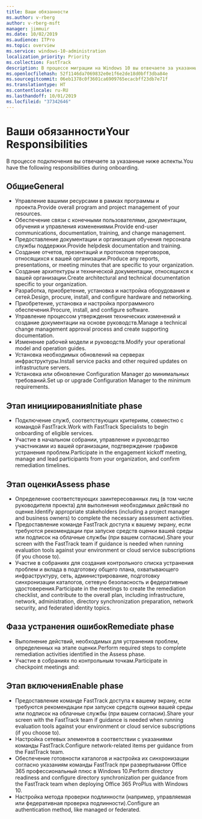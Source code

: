 ```yaml
---
title: Ваши обязанности
ms.author: v-rberg
author: v-rberg-msft
manager: jimmuir
ms.date: 10/02/2019
ms.audience: ITPro
ms.topic: overview
ms.service: windows-10-administration
localization_priority: Priority
ms.collection: FastTrack
description: В процессе миграции на Windows 10 вы отвечаете за указанные ниже аспекты.
ms.openlocfilehash: 52f1146da7069832e0e1f6e2de18d0bff3dba84e
ms.sourcegitcommit: 06eb1378c0f3601ca6909765ecacbff23db7e71f
ms.translationtype: HT
ms.contentlocale: ru-RU
ms.lasthandoff: 10/01/2019
ms.locfileid: "37342646"
---
```

# <a name="your-responsibilities"></a><span data-ttu-id="5c144-103">Ваши обязанности</span><span class="sxs-lookup"><span data-stu-id="5c144-103">Your Responsibilities</span></span>

<span data-ttu-id="5c144-104">В процессе подключения вы отвечаете за указанные ниже аспекты.</span><span class="sxs-lookup"><span data-stu-id="5c144-104">You have the following responsibilities during onboarding.</span></span>

## <a name="general"></a><span data-ttu-id="5c144-105">Общие</span><span class="sxs-lookup"><span data-stu-id="5c144-105">General</span></span>

- <span data-ttu-id="5c144-106">Управление вашими ресурсами в рамках программы и проекта.</span><span class="sxs-lookup"><span data-stu-id="5c144-106">Provide overall program and project management of your resources.</span></span>
- <span data-ttu-id="5c144-107">Обеспечение связи с конечными пользователями, документации, обучения и управления изменениями.</span><span class="sxs-lookup"><span data-stu-id="5c144-107">Provide end-user communications, documentation, training, and change management.</span></span>
- <span data-ttu-id="5c144-108">Предоставление документации и организация обучения персонала службы поддержки.</span><span class="sxs-lookup"><span data-stu-id="5c144-108">Provide helpdesk documentation and training.</span></span>
- <span data-ttu-id="5c144-109">Создание отчетов, презентаций и протоколов переговоров, относящихся к вашей организации.</span><span class="sxs-lookup"><span data-stu-id="5c144-109">Produce any reports, presentations, or meeting minutes that are specific to your organization.</span></span>
- <span data-ttu-id="5c144-110">Создание архитектуры и технической документации, относящихся к вашей организации.</span><span class="sxs-lookup"><span data-stu-id="5c144-110">Create architectural and technical documentation specific to your organization.</span></span>
- <span data-ttu-id="5c144-111">Разработка, приобретение, установка и настройка оборудования и сетей.</span><span class="sxs-lookup"><span data-stu-id="5c144-111">Design, procure, install, and configure hardware and networking.</span></span>
- <span data-ttu-id="5c144-112">Приобретение, установка и настройка программного обеспечения.</span><span class="sxs-lookup"><span data-stu-id="5c144-112">Procure, install, and configure software.</span></span>
- <span data-ttu-id="5c144-113">Управление процессом утверждения технических изменений и создание документации на основе руководств.</span><span class="sxs-lookup"><span data-stu-id="5c144-113">Manage a technical change management approval process and create supporting documentation.</span></span>
- <span data-ttu-id="5c144-114">Изменение рабочей модели и руководств.</span><span class="sxs-lookup"><span data-stu-id="5c144-114">Modify your operational model and operation guides.</span></span>
- <span data-ttu-id="5c144-115">Установка необходимых обновлений на серверах инфраструктуры.</span><span class="sxs-lookup"><span data-stu-id="5c144-115">Install service packs and other required updates on infrastructure servers.</span></span>
- <span data-ttu-id="5c144-116">Установка или обновление Configuration Manager до минимальных требований.</span><span class="sxs-lookup"><span data-stu-id="5c144-116">Set up or upgrade Configuration Manager to the minimum requirements.</span></span>

## <a name="initiate-phase"></a><span data-ttu-id="5c144-117">Этап инициирования</span><span class="sxs-lookup"><span data-stu-id="5c144-117">Initiate phase</span></span>

- <span data-ttu-id="5c144-118">Подключение служб, соответствующих критериям, совместно с командой FastTrack.</span><span class="sxs-lookup"><span data-stu-id="5c144-118">Work with FastTrack Specialists to begin onboarding of eligible services.</span></span>
- <span data-ttu-id="5c144-119">Участие в начальном собрании, управление и руководство участниками из вашей организации, подтверждение графиков устранения проблем.</span><span class="sxs-lookup"><span data-stu-id="5c144-119">Participate in the engagement kickoff meeting, manage and lead participants from your organization, and confirm remediation timelines.</span></span>

## <a name="assess-phase"></a><span data-ttu-id="5c144-120">Этап оценки</span><span class="sxs-lookup"><span data-stu-id="5c144-120">Assess phase</span></span>

- <span data-ttu-id="5c144-121">Определение соответствующих заинтересованных лиц (в том числе руководителя проекта) для выполнения необходимых действий по оценке.</span><span class="sxs-lookup"><span data-stu-id="5c144-121">Identify appropriate stakeholders (including a project manager and business owners) to complete the necessary assessment activities.</span></span>
- <span data-ttu-id="5c144-122">Предоставление команде FastTrack доступа к вашему экрану, если требуются рекомендации при запуске средств оценки вашей среды или подписок на облачные службы (при вашем согласии).</span><span class="sxs-lookup"><span data-stu-id="5c144-122">Share your screen with the FastTrack team if guidance is needed when running evaluation tools against your environment or cloud service subscriptions (if you choose to).</span></span>
- <span data-ttu-id="5c144-123">Участие в собраниях для создания контрольного списка устранения проблем и вклада в подготовку общего плана, охватывающего инфраструктуру, сеть, администрирование, подготовку синхронизации каталогов, сетевую безопасность и федеративные удостоверения.</span><span class="sxs-lookup"><span data-stu-id="5c144-123">Participate in the meetings to create the remediation checklist, and contribute to the overall plan, including infrastructure, network, administration, directory synchronization preparation, network security, and federated identity topics.</span></span>

## <a name="remediate-phase"></a><span data-ttu-id="5c144-124">Фаза устранения ошибок</span><span class="sxs-lookup"><span data-stu-id="5c144-124">Remediate phase</span></span>

- <span data-ttu-id="5c144-125">Выполнение действий, необходимых для устранения проблем, определенных на этапе оценки.</span><span class="sxs-lookup"><span data-stu-id="5c144-125">Perform required steps to complete remediation activities identified in the Assess phase.</span></span>
- <span data-ttu-id="5c144-126">Участие в собраниях по контрольным точкам.</span><span class="sxs-lookup"><span data-stu-id="5c144-126">Participate in checkpoint meetings and:</span></span>

## <a name="enable-phase"></a><span data-ttu-id="5c144-127">Этап включения</span><span class="sxs-lookup"><span data-stu-id="5c144-127">Enable phase</span></span>

- <span data-ttu-id="5c144-128">Предоставление команде FastTrack доступа к вашему экрану, если требуются рекомендации при запуске средств оценки вашей среды или подписок на облачные службы (при вашем согласии).</span><span class="sxs-lookup"><span data-stu-id="5c144-128">Share your screen with the FastTrack team if guidance is needed when running evaluation tools against your environment or cloud service subscriptions (if you choose to).</span></span>
- <span data-ttu-id="5c144-129">Настройка сетевых элементов в соответствии с указаниями команды FastTrack.</span><span class="sxs-lookup"><span data-stu-id="5c144-129">Configure network-related items per guidance from the FastTrack team.</span></span>
- <span data-ttu-id="5c144-130">Обеспечение готовности каталогов и настройка их синхронизации согласно указаниям команды FastTrack при развертывании Office 365 профессиональный плюс в Windows 10.</span><span class="sxs-lookup"><span data-stu-id="5c144-130">Perform directory readiness and configure directory synchronization per guidance from the FastTrack team when deploying Office 365 ProPlus with Windows 10.</span></span>
- <span data-ttu-id="5c144-131">Настройка метода проверки подлинности (например, управляемая или федеративная проверка подлинности).</span><span class="sxs-lookup"><span data-stu-id="5c144-131">Configure an authentication method, like managed or federated.</span></span>







  

  

 